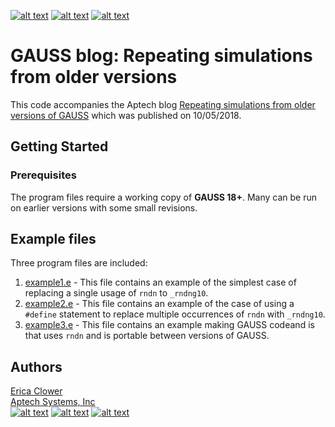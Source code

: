 [![alt text][1.1]][1]
[![alt text][2.1]][2]
[![alt text][3.1]][3]

# GAUSS blog: Repeating simulations from older versions
This code accompanies the Aptech blog [Repeating simulations from older versions of GAUSS](https://www.aptech.com/blog/repeating-simulations-from-older-versions-of-gauss/) which was published on 10/05/2018.

## Getting Started
### Prerequisites
The program files require a working copy of **GAUSS 18+**. Many can be run on earlier versions with some small revisions.

## Example files
Three program files are included:
1. [example1.e](example1.e) - This file contains an example of the simplest case of replacing a single usage of `rndn` to `_rndng10`.
2. [example2.e](example2.e) - This file contains an example of the case of using a `#define` statement to replace multiple occurrences of `rndn` with `_rndng10`.
3. [example3.e](example3.e) - This file contains an example making GAUSS codeand is that uses `rndn` and is portable between versions of GAUSS.

## Authors
[Erica Clower](mailto:eclower@aptech.com)  
[Aptech Systems, Inc](https://www.aptech.com/)  
[![alt text][1.1]][1]
[![alt text][2.1]][2]
[![alt text][3.1]][3]

<!-- links to social media icons -->
[1.1]: https://www.aptech.com/wp-content/uploads/2019/02/fb.png (Visit Aptech Facebook)
[2.1]: https://www.aptech.com/wp-content/uploads/2019/02/gh.png (Aptech Github)
[3.1]: https://www.aptech.com/wp-content/uploads/2019/02/li.png (Find us on LinkedIn)

<!-- links to your social media accounts -->
[1]: https://www.facebook.com/GAUSSAptech/
[2]: https://github.com/aptech
[3]: https://linkedin.com/in/ericaclower
<!-- Please don't remove this: Grab your social icons from https://github.com/carlsednaoui/gitsocial -->
